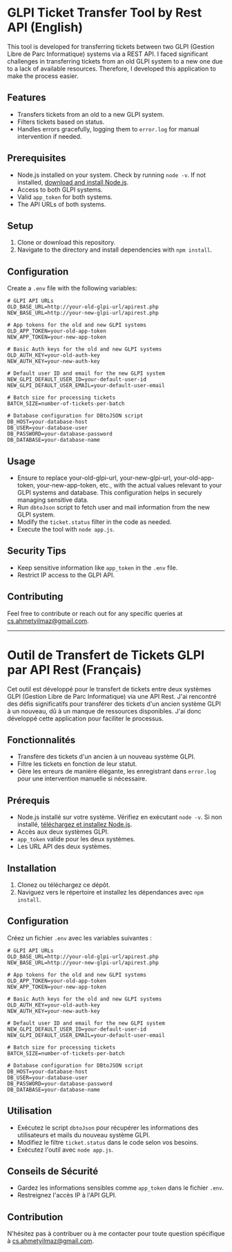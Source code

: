 
# GLPI Ticket Transfer Tool by Rest API (English)

This tool is developed for transferring tickets between two GLPI (Gestion Libre de Parc Informatique) systems via a REST API. I faced significant challenges in transferring tickets from an old GLPI system to a new one due to a lack of available resources. Therefore, I developed this application to make the process easier.

## Features
- Transfers tickets from an old to a new GLPI system.
- Filters tickets based on status.
- Handles errors gracefully, logging them to `error.log` for manual intervention if needed.

## Prerequisites

- Node.js installed on your system. Check by running `node -v`. If not installed, [download and install Node.js](https://nodejs.org/en/download/).
- Access to both GLPI systems.
- Valid `app_token` for both systems.
- The API URLs of both systems.

## Setup

1. Clone or download this repository.
2. Navigate to the directory and install dependencies with `npm install`.

## Configuration

Create a `.env` file with the following variables:

```plaintext
# GLPI API URLs
OLD_BASE_URL=http://your-old-glpi-url/apirest.php
NEW_BASE_URL=http://your-new-glpi-url/apirest.php

# App tokens for the old and new GLPI systems
OLD_APP_TOKEN=your-old-app-token
NEW_APP_TOKEN=your-new-app-token

# Basic Auth keys for the old and new GLPI systems
OLD_AUTH_KEY=your-old-auth-key
NEW_AUTH_KEY=your-new-auth-key

# Default user ID and email for the new GLPI system
NEW_GLPI_DEFAULT_USER_ID=your-default-user-id
NEW_GLPI_DEFAULT_USER_EMAIL=your-default-user-email

# Batch size for processing tickets
BATCH_SIZE=number-of-tickets-per-batch

# Database configuration for DBtoJSON script
DB_HOST=your-database-host
DB_USER=your-database-user
DB_PASSWORD=your-database-password
DB_DATABASE=your-database-name

```

## Usage
- Ensure to replace your-old-glpi-url, your-new-glpi-url, your-old-app-token, your-new-app-token, etc., with the actual values relevant to your GLPI systems and database. This configuration helps in securely managing sensitive data.
- Run `dbtoJson` script to fetch user and mail information from the new GLPI system.
- Modify the `ticket.status` filter in the code as needed.
- Execute the tool with `node app.js`.

## Security Tips

- Keep sensitive information like `app_token` in the `.env` file.
- Restrict IP access to the GLPI API.

## Contributing

Feel free to contribute or reach out for any specific queries at cs.ahmetyilmaz@gmail.com.

---

# Outil de Transfert de Tickets GLPI par API Rest (Français)

Cet outil est développé pour le transfert de tickets entre deux systèmes GLPI (Gestion Libre de Parc Informatique) via une API Rest. J'ai rencontré des défis significatifs pour transférer des tickets d'un ancien système GLPI à un nouveau, dû à un manque de ressources disponibles. J'ai donc développé cette application pour faciliter le processus.

## Fonctionnalités
- Transfère des tickets d'un ancien à un nouveau système GLPI.
- Filtre les tickets en fonction de leur statut.
- Gère les erreurs de manière élégante, les enregistrant dans `error.log` pour une intervention manuelle si nécessaire.

## Prérequis

- Node.js installé sur votre système. Vérifiez en exécutant `node -v`. Si non installé, [téléchargez et installez Node.js](https://nodejs.org/fr/download/).
- Accès aux deux systèmes GLPI.
- `app_token` valide pour les deux systèmes.
- Les URL API des deux systèmes.

## Installation

1. Clonez ou téléchargez ce dépôt.
2. Naviguez vers le répertoire et installez les dépendances avec `npm install`.

## Configuration

Créez un fichier `.env` avec les variables suivantes :

```plaintext
# GLPI API URLs
OLD_BASE_URL=http://your-old-glpi-url/apirest.php
NEW_BASE_URL=http://your-new-glpi-url/apirest.php

# App tokens for the old and new GLPI systems
OLD_APP_TOKEN=your-old-app-token
NEW_APP_TOKEN=your-new-app-token

# Basic Auth keys for the old and new GLPI systems
OLD_AUTH_KEY=your-old-auth-key
NEW_AUTH_KEY=your-new-auth-key

# Default user ID and email for the new GLPI system
NEW_GLPI_DEFAULT_USER_ID=your-default-user-id
NEW_GLPI_DEFAULT_USER_EMAIL=your-default-user-email

# Batch size for processing tickets
BATCH_SIZE=number-of-tickets-per-batch

# Database configuration for DBtoJSON script
DB_HOST=your-database-host
DB_USER=your-database-user
DB_PASSWORD=your-database-password
DB_DATABASE=your-database-name

```

## Utilisation

- Exécutez le script `dbtoJson` pour récupérer les informations des utilisateurs et mails du nouveau système GLPI.
- Modifiez le filtre `ticket.status` dans le code selon vos besoins.
- Exécutez l'outil avec `node app.js`.

## Conseils de Sécurité

- Gardez les informations sensibles comme `app_token` dans le fichier `.env`.
- Restreignez l'accès IP à l'API GLPI.

## Contribution

N'hésitez pas à contribuer ou à me contacter pour toute question spécifique à cs.ahmetyilmaz@gmail.com.
